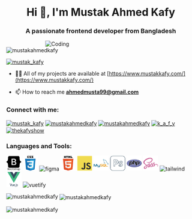 <h1 align="center">Hi 👋, I'm Mustak Ahmed Kafy</h1>
<h3 align="center">A passionate frontend developer from Bangladesh</h3>

<img src="https://github.com/MustakAhmedKafy/MustakAhmedKafy/assets/43313297/60a3f1f8-6153-4830-afa4-b43d413d6a85"
  align="right" alt="Coding" width="400">

<p align="left"> <img
    src="https://komarev.com/ghpvc/?username=mustakahmedkafy&label=Profile%20views&color=0e75b6&style=flat"
    alt="mustakahmedkafy" /> </p>

<p align="left"> <a href="https://twitter.com/mustak_kafy" target="blank"><img
      src="https://img.shields.io/twitter/follow/mustak_kafy?logo=twitter&style=for-the-badge" alt="mustak_kafy" /></a>
</p>

- 👨‍💻 All of my projects are available at [https://www.mustakkafy.com/](https://www.mustakkafy.com/)

- 📫 How to reach me **ahmedmusta99@gmail.com**

<h3 align="left">Connect with me:</h3>
<p align="left">
  <a href="https://twitter.com/mustak_kafy" target="blank"><img align="center"
      src="https://raw.githubusercontent.com/rahuldkjain/github-profile-readme-generator/master/src/images/icons/Social/twitter.svg"
      alt="mustak_kafy" height="30" width="40" /></a>
  <a href="https://linkedin.com/in/mustakahmedkafy" target="blank"><img align="center"
      src="https://raw.githubusercontent.com/rahuldkjain/github-profile-readme-generator/master/src/images/icons/Social/linked-in-alt.svg"
      alt="mustakahmedkafy" height="30" width="40" /></a>
  <a href="https://fb.com/mustakahmedkafy" target="blank"><img align="center"
      src="https://raw.githubusercontent.com/rahuldkjain/github-profile-readme-generator/master/src/images/icons/Social/facebook.svg"
      alt="mustakahmedkafy" height="30" width="40" /></a>
  <a href="https://instagram.com/k_a_f_y" target="blank"><img align="center"
      src="https://raw.githubusercontent.com/rahuldkjain/github-profile-readme-generator/master/src/images/icons/Social/instagram.svg"
      alt="k_a_f_y" height="30" width="40" /></a>
  <a href="https://www.youtube.com/c/thekafyshow" target="blank"><img align="center"
      src="https://raw.githubusercontent.com/rahuldkjain/github-profile-readme-generator/master/src/images/icons/Social/youtube.svg"
      alt="thekafyshow" height="30" width="40" /></a>
</p>

<h3 align="left">Languages and Tools:</h3>
<p align="left">
  <img src="https://raw.githubusercontent.com/devicons/devicon/master/icons/bootstrap/bootstrap-plain-wordmark.svg"
    alt="bootstrap" width="40" height="40" />
 <img src="https://raw.githubusercontent.com/devicons/devicon/master/icons/css3/css3-original-wordmark.svg" alt="css3"
   width="40" height="40" />
  <img src="https://www.vectorlogo.zone/logos/figma/figma-icon.svg" alt="figma" width="40" height="40" />
 <img src="https://raw.githubusercontent.com/devicons/devicon/master/icons/html5/html5-original-wordmark.svg"
   alt="html5" width="40" height="40" />
  <img src="https://raw.githubusercontent.com/devicons/devicon/master/icons/javascript/javascript-original.svg"
    alt="javascript" width="40" height="40" />
  <img src="https://raw.githubusercontent.com/devicons/devicon/master/icons/mysql/mysql-original-wordmark.svg"
    alt="mysql" width="40" height="40" />
  <img src="https://raw.githubusercontent.com/devicons/devicon/master/icons/photoshop/photoshop-line.svg"
    alt="photoshop" width="40" height="40" />
  <img src="https://raw.githubusercontent.com/devicons/devicon/master/icons/php/php-original.svg" alt="php" width="40"
    height="40" />
  <img src="https://raw.githubusercontent.com/devicons/devicon/master/icons/sass/sass-original.svg" alt="sass"
    width="40" height="40" />
  <img src="https://www.vectorlogo.zone/logos/tailwindcss/tailwindcss-icon.svg" alt="tailwind" width="40" height="40" />
  <img src="https://raw.githubusercontent.com/devicons/devicon/master/icons/vuejs/vuejs-original-wordmark.svg"
    alt="vuejs" width="40" height="40" />
  <img src="https://bestofjs.org/logos/vuetify.svg" alt="vuetify" width="40" height="40" />
</p>

<p><img align="left"
    src="https://github-readme-stats.vercel.app/api/top-langs?username=mustakahmedkafy&show_icons=true&locale=en&layout=compact"
    alt="mustakahmedkafy" /></p>

<p>&nbsp;<img align="center"
    src="https://github-readme-stats.vercel.app/api?username=mustakahmedkafy&show_icons=true&locale=en"
    alt="mustakahmedkafy" /></p>

<p><img align="center" src="https://github-readme-streak-stats.herokuapp.com/?user=mustakahmedkafy&"
    alt="mustakahmedkafy" /></p>
